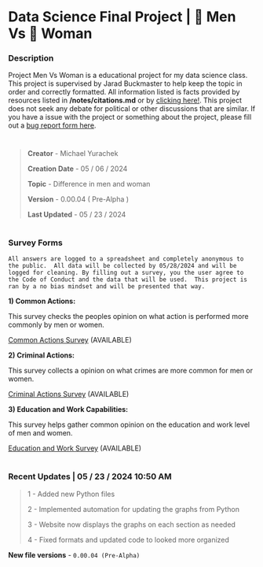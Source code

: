 # Data Science Final Project | 👨 Men Vs 👩 Woman

### Description

Project Men Vs Woman is a educational project for my data science class.  This project is supervised by Jarad Buckmaster to help keep the topic in order and correctly formatted. All information listed is facts provided by resources listed in **/notes/citations.md** or by [clicking here!](https://github.com/Michael-07Y/men-vs-woman/blob/main/notes/citations.md). This project does not seek any debate for political or other discussions that are similar.  If you have a issue with the project or something about the project, please fill out a [bug report form here](https://forms.gle/VtdLwSY6qeQzm4my9).

#

> **Creator** - Michael Yurachek
>
> **Creation Date** - 05 / 06 / 2024
>
> **Topic** - Difference in men and woman
>
> **Version** - 0.00.04 ( Pre-Alpha )
>
> **Last Updated** - 05 / 23 / 2024

#

### Survey Forms

``All answers are logged to a spreadsheet and completely anonymous to the public.  All data will be collected by 05/28/2024 and will be logged for cleaning. By filling out a survey, you the user agree to the Code of Conduct and the data that will be used.  This project is ran by a no bias mindset and will be presented that way.``

**1) Common Actions:**

This survey checks the peoples opinion on what action is performed more commonly by men or women.

[Common Actions Survey](https://forms.gle/6Bj5h7C6NFyWtbPr6) (AVAILABLE)

**2) Criminal Actions:**

This survey collects a opinion on what crimes are more common for men or women.

[Criminal Actions Survey](https://forms.gle/RgkamGrgeGGruz728) (AVAILABLE)

**3) Education and Work Capabilities:**

This survey helps gather common opinion on the education and work level of men and women.

[Education and Work Survey](https://forms.gle/YgjtLnNXzW9Kcq6L7) (AVAILABLE)

#

### Recent Updates | 05 / 23 / 2024 10:50 AM

> 1 - Added new Python files
>
> 2 - Implemented automation for updating the graphs from Python
>
> 3 - Website now displays the graphs on each section as needed
>
> 4 - Fixed formats and updated code to looked more organized


**New file versions** - ``0.00.04 (Pre-Alpha)``


